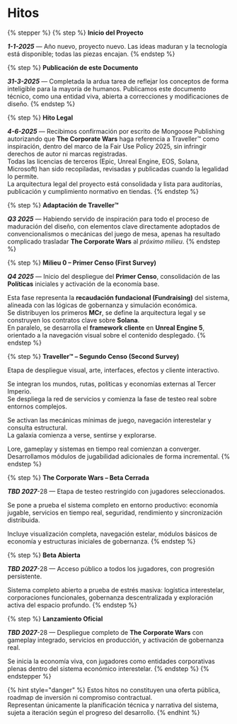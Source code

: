 # Hitos

{% stepper %}
{% step %}
**Inicio del Proyecto**

_**1-1-2025**_ — Año nuevo, proyecto nuevo. Las ideas maduran y la tecnología está disponible; todas las piezas encajan.
{% endstep %}

{% step %}
**Publicación de este Documento**

_**31-3-2025**_ — Completada la ardua tarea de reflejar los conceptos de forma inteligible para la mayoría de humanos. Publicamos este documento técnico, como una entidad viva, abierta a correcciones y modificaciones de diseño.
{% endstep %}

{% step %}
**Hito Legal**

_**4-6-2025**_ — Recibimos confirmación por escrito de Mongoose Publishing autorizando que **The Corporate Wars** haga referencia a Traveller™ como inspiración, dentro del marco de la Fair Use Policy 2025, sin infringir derechos de autor ni marcas registradas.\
Todas las licencias de terceros (Epic, Unreal Engine, EOS, Solana, Microsoft) han sido recopiladas, revisadas y publicadas cuando la legalidad lo permite.\
La arquitectura legal del proyecto está consolidada y lista para auditorías, publicación y cumplimiento normativo en tiendas.
{% endstep %}

{% step %}
**Adaptación de Traveller™**

_**Q3 2025**_ — Habiendo servido de inspiración para todo el proceso de maduración del diseño, con elementos clave directamente adoptados de convencionalismos o mecánicas del juego de mesa, apenas ha resultado complicado trasladar **The Corporate Wars** al _próximo milieu_.
{% endstep %}

{% step %}
**Milieu 0 – Primer Censo (First Survey)**

_**Q4 2025**_ — Inicio del despliegue del **Primer Censo**, consolidación de las **Políticas** iniciales y activación de la economía base.

Esta fase representa la **recaudación fundacional (Fundraising)** del sistema, alineada con las lógicas de gobernanza y simulación económica.\
Se distribuyen los primeros **MCr**, se define la arquitectura legal y se construyen los contratos clave sobre **Solana**.\
En paralelo, se desarrolla el **framework cliente** en **Unreal Engine 5**, orientado a la navegación visual sobre el contenido desplegado.
{% endstep %}

{% step %}
**Traveller™ – Segundo Censo (Second Survey)**

Etapa de despliegue visual, arte, interfaces, efectos y cliente interactivo.

Se integran los mundos, rutas, políticas y economías externas al Tercer Imperio.\
Se despliega la red de servicios y comienza la fase de testeo real sobre entornos complejos.

Se activan las mecánicas mínimas de juego, navegación interestelar y consulta estructural.\
La galaxia comienza a verse, sentirse y explorarse.

Lore, gameplay y sistemas en tiempo real comienzan a converger.\
Desarrollamos módulos de jugabilidad adicionales de forma incremental.
{% endstep %}

{% step %}
**The Corporate Wars – Beta Cerrada**

_**TBD 2027**_-28 — Etapa de testeo restringido con jugadores seleccionados.

Se pone a prueba el sistema completo en entorno productivo: economía jugable, servicios en tiempo real, seguridad, rendimiento y sincronización distribuida.

Incluye visualización completa, navegación estelar, módulos básicos de economía y estructuras iniciales de gobernanza.
{% endstep %}

{% step %}
**Beta Abierta**

_**TBD 2027**_-28 — Acceso público a todos los jugadores, con progresión persistente.

Sistema completo abierto a prueba de estrés masiva: logística interestelar, corporaciones funcionales, gobernanza descentralizada y exploración activa del espacio profundo.
{% endstep %}

{% step %}
**Lanzamiento Oficial**

_**TBD 2027**_-28 — Despliegue completo de **The Corporate Wars** con gameplay integrado, servicios en producción, y activación de gobernanza real.

Se inicia la economía viva, con jugadores como entidades corporativas plenas dentro del sistema económico interestelar.
{% endstep %}
{% endstepper %}

{% hint style="danger" %}
Estos hitos no constituyen una oferta pública, roadmap de inversión ni compromiso contractual.\
Representan únicamente la planificación técnica y narrativa del sistema, sujeta a iteración según el progreso del desarrollo.
{% endhint %}
